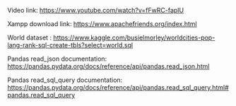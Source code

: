 Video link: https://www.youtube.com/watch?v=fFwRC-fapIU

Xampp download link: https://www.apachefriends.org/index.html

World dataset : https://www.kaggle.com/busielmorley/worldcities-pop-lang-rank-sql-create-tbls?select=world.sql

Pandas read_json documentation: https://pandas.pydata.org/docs/reference/api/pandas.read_json.html

Pandas read_sql_query documentation: https://pandas.pydata.org/docs/reference/api/pandas.read_sql_query.html#pandas.read_sql_query
